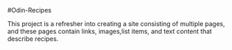 #Odin-Recipes

This project is a refresher into creating a site consisting of multiple pages, and these pages contain links, images,list items, and text content that describe recipes.
